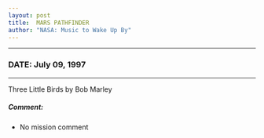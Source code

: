 ```yaml
---
layout: post
title:  MARS PATHFINDER
author: "NASA: Music to Wake Up By"
---
```


----
### DATE: July 09, 1997
----
Three Little Birds by Bob Marley

##### Comment:
* No mission comment
